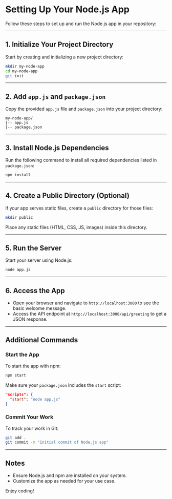 # Setting Up Your Node.js App

Follow these steps to set up and run the Node.js app in your repository:

---

## 1. Initialize Your Project Directory

Start by creating and initializing a new project directory:

```bash
mkdir my-node-app
cd my-node-app
git init
```

---

## 2. Add `app.js` and `package.json`

Copy the provided `app.js` file and `package.json` into your project directory:

```plaintext
my-node-app/
|-- app.js
|-- package.json
```

---

## 3. Install Node.js Dependencies

Run the following command to install all required dependencies listed in `package.json`:

```bash
npm install
```

---

## 4. Create a Public Directory (Optional)

If your app serves static files, create a `public` directory for those files:

```bash
mkdir public
```

Place any static files (HTML, CSS, JS, images) inside this directory.

---

## 5. Run the Server

Start your server using Node.js:

```bash
node app.js
```

---

## 6. Access the App

- Open your browser and navigate to `http://localhost:3000` to see the basic welcome message.
- Access the API endpoint at `http://localhost:3000/api/greeting` to get a JSON response.

---

## Additional Commands

### Start the App
To start the app with npm:

```bash
npm start
```

Make sure your `package.json` includes the `start` script:

```json
"scripts": {
  "start": "node app.js"
}
```

### Commit Your Work
To track your work in Git:

```bash
git add .
git commit -m "Initial commit of Node.js app"
```

---

## Notes

- Ensure Node.js and npm are installed on your system.
- Customize the app as needed for your use case.

Enjoy coding!


